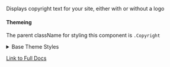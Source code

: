 Displays copyright text for your site, either with or without a logo

#### Themeing

The parent className for styling this component is `.Copyright`

<details>
	<summary>Base Theme Styles</summary>

    ```css
    .Copyright {
    	line-height: 1.5;
    }

    .Copyright .text {
    	margin-top: 1rem;
    	font-size: 0.875rem;
    }
    ```

</details>

[Link to Full Docs](https://laughing-train-834032fc.pages.github.io/?path=/docs/components-copyright)
